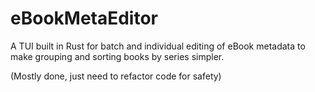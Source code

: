 # eBookMetaEditor

A TUI built in Rust for batch and individual editing of eBook metadata to make grouping and sorting books by series simpler.

(Mostly done, just need to refactor code for safety)
